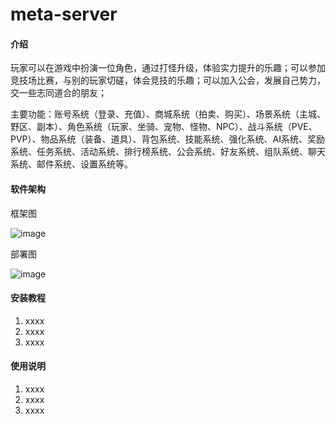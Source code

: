 # meta-server

#### 介绍
玩家可以在游戏中扮演一位角色，通过打怪升级，体验实力提升的乐趣；可以参加竞技场比赛，与别的玩家切磋，体会竞技的乐趣；可以加入公会，发展自己势力，交一些志同道合的朋友；

主要功能：账号系统（登录、充值）、商城系统（拍卖、购买）、场景系统（主城、野区、副本）、角色系统（玩家、坐骑、宠物、怪物、NPC）、战斗系统（PVE、PVP）、物品系统（装备、道具）、背包系统、技能系统、强化系统、AI系统、奖励系统、任务系统、活动系统、排行榜系统、公会系统、好友系统、组队系统、聊天系统、邮件系统、设置系统等。

#### 软件架构
框架图

![image](https://user-images.githubusercontent.com/13159191/168154068-74e4f1c7-a59f-4a76-b805-e715acabed21.png)


部署图

![image](https://user-images.githubusercontent.com/13159191/168153754-dd2f07f8-133d-47de-9181-cf69459f5b57.png)

#### 安装教程

1.  xxxx
2.  xxxx
3.  xxxx

#### 使用说明

1.  xxxx
2.  xxxx
3.  xxxx
